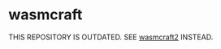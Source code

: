 # wasmcraft

THIS REPOSITORY IS OUTDATED. SEE [wasmcraft2](https://github.com/SuperTails/wasmcraft2) INSTEAD.
